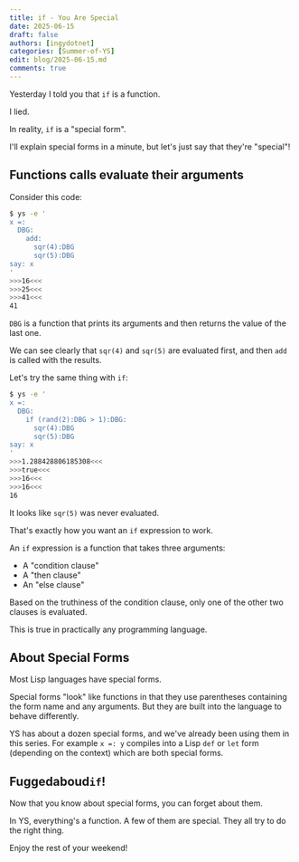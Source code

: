 ```yaml
---
title: if - You Are Special
date: 2025-06-15
draft: false
authors: [ingydotnet]
categories: [Summer-of-YS]
edit: blog/2025-06-15.md
comments: true
---
```


Yesterday I told you that `if` is a function.

I lied.

In reality, `if` is a "special form".

I'll explain special forms in a minute, but let's just say that they're
"special"!

<!-- more -->


## Functions calls evaluate their arguments

Consider this code:

```bash
$ ys -e '
x =:
  DBG:
    add:
      sqr(4):DBG
      sqr(5):DBG
say: x
'
>>>16<<<
>>>25<<<
>>>41<<<
41
```

`DBG` is a function that prints its arguments and then returns the value of the
last one.

We can see clearly that `sqr(4)` and `sqr(5)` are evaluated first, and then
`add` is called with the results.

Let's try the same thing with `if`:

```bash
$ ys -e '
x =:
  DBG:
    if (rand(2):DBG > 1):DBG:
      sqr(4):DBG
      sqr(5):DBG
say: x
'
>>>1.288428806185308<<<
>>>true<<<
>>>16<<<
>>>16<<<
16
```

It looks like `sqr(5)` was never evaluated.

That's exactly how you want an `if` expression to work.

An `if` expression is a function that takes three arguments:

- A "condition clause"
- A "then clause"
- An "else clause"

Based on the truthiness of the condition clause, only one of the other two
clauses is evaluated.

This is true in practically any programming language.


## About Special Forms

Most Lisp languages have special forms.

Special forms "look" like functions in that they use parentheses containing the
form name and any arguments.
But they are built into the language to behave differently.

YS has about a dozen special forms, and we've already been using them in this
series.
For example `x =: y` compiles into a Lisp `def` or `let` form (depending on
the context) which are both special forms.



## Fuggedaboud`if`!

Now that you know about special forms, you can forget about them.

In YS, everything's a function.
A few of them are special.
They all try to do the right thing.

Enjoy the rest of your weekend!

